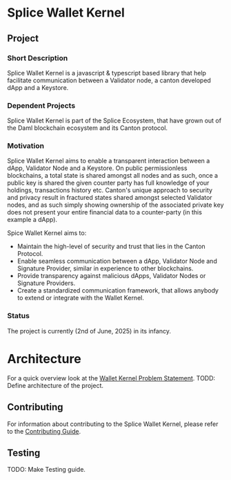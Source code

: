 # Splice Wallet Kernel

## Project

### Short Description 

Splice Wallet Kernel is a javascript & typescript based library that help facilitate communication between a Validator node, a canton developed dApp and a Keystore.

### Dependent Projects

Splice Wallet Kernel is part of the Splice Ecosystem, that have grown out of the Daml blockchain ecosystem and its Canton protocol.

### Motivation

Splice Wallet Kernel aims to enable a transparent interaction between a dApp, Validator Node and a Keystore. On public permissionless blockchains, a total state is shared amongst all nodes and as such, once a public key is shared the given counter party has full knowledge of your holdings, transactions history etc. Canton's unique approach to security and privacy result in fractured states shared amongst selected Validator nodes, and as such simply showing ownership of the associated private key does not present your entire financial data to a counter-party (in this example a dApp).

Spice Wallet Kernel aims to:
 - Maintain the high-level of security and trust that lies in the Canton Protocol.
 - Enable seamless communication between a dApp, Validator Node and Signature Provider, similar in experience to other blockchains.
 - Provide transparency against malicious dApps, Validator Nodes or Signature Providers.
 - Create a standardized communication framework, that allows anybody to extend or integrate with the Wallet Kernel.

### Status

The project is currently (2nd of June, 2025) in its infancy.

# Architecture

For a quick overview look at the [Wallet Kernel Problem Statement](docs/WalletKernelProblemStatement.pdf).
TODD: Define architecture of the project.

## Contributing

For information about contributing to the Splice Wallet Kernel, please refer to the [Contributing Guide](docs/CONTRIBUTING.md).
## Testing
TODO: Make Testing guide.
